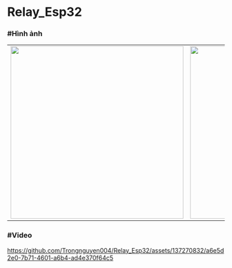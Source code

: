 # Relay_Esp32

### #Hình ảnh

<p align="center">
  <table>
    <tr>
      <td>
        <img src="https://github.com/Trongnguyen004/Relay_Esp32/assets/137270832/33a42717-0782-4d06-8676-1b81fb1c8fb1" width="400">
      </td>
      <td>
        <img src="https://github.com/Trongnguyen004/Relay_Esp32/assets/137270832/5ecbe27d-74f2-428a-be38-d007eb80da33"  width="400">
      </td>
      <td>
        <img src="https://github.com/Trongnguyen004/Relay_Esp32/assets/137270832/e3320f68-992e-49d8-8747-12b7664e7ad3"  width="300">
      </td>
    </tr>
  </table>
</p>


### #Video
https://github.com/Trongnguyen004/Relay_Esp32/assets/137270832/a6e5d2e0-7b71-4601-a6b4-ad4e370f64c5









